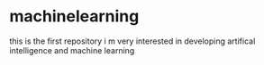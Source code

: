 # machinelearning
this is the first repository
i m very interested in developing artifical intelligence and machine learning

